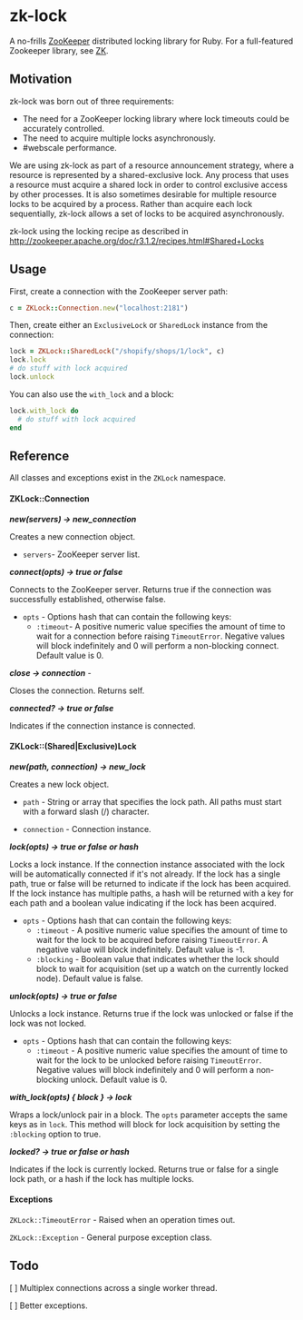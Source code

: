 # zk-lock #

A no-frills [ZooKeeper](http://zookeeper.apache.org/) distributed locking library for Ruby. For a full-featured Zookeeper library, see [ZK](https://github.com/zk-ruby/zk).

## Motivation ##
zk-lock was born out of three requirements:

- The need for a ZooKeeper locking library where lock timeouts could be accurately controlled.
- The need to acquire multiple locks asynchronously.
- #webscale performance.

We are using zk-lock as part of a resource announcement strategy, where a resource is represented by a shared-exclusive lock. Any process that uses a resource must acquire a shared lock in order to control exclusive access by other processes. It is also sometimes desirable for multiple resource locks to be acquired by a process. Rather than acquire each lock sequentially, zk-lock allows a set of locks to be acquired asynchronously.

zk-lock using the locking recipe as described in http://zookeeper.apache.org/doc/r3.1.2/recipes.html#Shared+Locks

## Usage ##

First, create a connection with the ZooKeeper server path:
```ruby
c = ZKLock::Connection.new("localhost:2181")
```

Then, create either an `ExclusiveLock` or `SharedLock` instance from the connection:
```ruby
lock = ZKLock::SharedLock("/shopify/shops/1/lock", c)
lock.lock
# do stuff with lock acquired
lock.unlock
```

You can also use the `with_lock` and a block:
```ruby
lock.with_lock do
  # do stuff with lock acquired
end
```

## Reference ##
All classes and exceptions exist in the `ZKLock` namespace.

#### ZKLock::Connection ####
***new(servers) → new_connection*** 

Creates a new connection object.

- `servers`- ZooKeeper server list.

***connect(opts) → true or false***

Connects to the ZooKeeper server.  Returns true if the connection was successfully established, otherwise false.

- `opts` - Options hash that can contain the following keys:
  - `:timeout`- A positive numeric value specifies the amount of time to wait for a connection before raising `TimeoutError`. Negative values will block indefinitely and 0 will perform a non-blocking connect. Default value is 0.

***close → connection*** - 

Closes the connection. Returns self.

***connected? → true or false***

Indicates if the connection instance is connected.

#### ZKLock::(Shared|Exclusive)Lock ####
***new(path, connection) → new_lock*** 

Creates a new lock object.

- `path` - String or array that specifies the lock path.  All paths must start with a forward slash (/) character.

- `connection` - Connection instance.

***lock(opts) → true or false or hash***

Locks a lock instance. If the connection instance associated with the lock will be automatically connected if it's not already. If the lock has a single path, true or false will be returned to indicate if the lock has been acquired. If the lock instance has multiple paths, a hash will be returned with a key for each path and a boolean value indicating if the lock has been acquired.

- `opts` - Options hash that can contain the following keys:
  - `:timeout` - A positive numeric value specifies the amount of time to wait for the lock to be acquired before raising `TimeoutError`. A negative value will block indefinitely. Default value is -1.
  - `:blocking` - Boolean value that indicates whether the lock should block to wait for acquisition (set up a watch on the currently locked node).  Default value is false.

***unlock(opts) → true or false***

Unlocks a lock instance.  Returns true if the lock was unlocked or false if the lock was not locked.

- `opts` - Options hash that can contain the following keys:
  - `:timeout` - A positive numeric value specifies the amount of time to wait for the lock to be unlocked before raising `TimeoutError`. Negative values will block indefinitely and 0 will perform a non-blocking unlock.  Default value is 0.

***with_lock(opts) { block } → lock***

Wraps a lock/unlock pair in a block. The `opts` parameter accepts the same keys as in `lock`.  This method will block for lock acquisition by setting the `:blocking` option to true.

***locked? → true or false or hash***

Indicates if the lock is currently locked. Returns true or false for a single lock path, or a hash if the lock has multiple locks.

#### Exceptions ####

`ZKLock::TimeoutError` - Raised when an operation times out.

`ZKLock::Exception` - General purpose exception class.

## Todo ##

[ ] Multiplex connections across a single worker thread.

[ ] Better exceptions.
